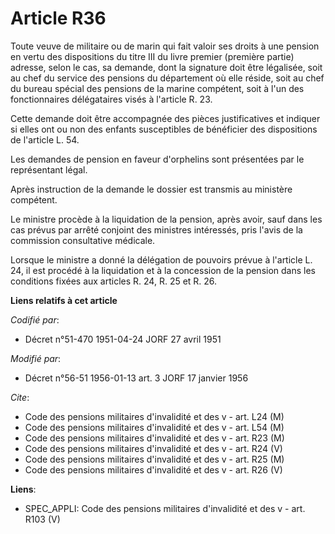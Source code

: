 # Article R36

Toute veuve de militaire ou de marin qui fait valoir ses droits à une pension en vertu des dispositions du titre III du livre
premier (première partie) adresse, selon le cas, sa demande, dont la signature doit être légalisée, soit au chef du service
des pensions du département où elle réside, soit au chef du bureau spécial des pensions de la marine compétent, soit à l'un
des fonctionnaires délégataires visés à l'article R. 23.

Cette demande doit être accompagnée des pièces justificatives et indiquer si elles ont ou non des enfants susceptibles de
bénéficier des dispositions de l'article L. 54.

Les demandes de pension en faveur d'orphelins sont présentées par le représentant légal.

Après instruction de la demande le dossier est transmis au ministère compétent.

Le ministre procède à la liquidation de la pension, après avoir, sauf dans les cas prévus par arrêté conjoint des ministres
intéressés, pris l'avis de la commission consultative médicale.

Lorsque le ministre a donné la délégation de pouvoirs prévue à l'article L. 24, il est procédé à la liquidation et à la
concession de la pension dans les conditions fixées aux articles R. 24, R. 25 et R. 26.

**Liens relatifs à cet article**

_Codifié par_:

  - Décret n°51-470 1951-04-24 JORF 27 avril 1951

_Modifié par_:

  - Décret n°56-51 1956-01-13 art. 3 JORF 17 janvier 1956

_Cite_:

  - Code des pensions militaires d'invalidité et des v - art. L24 (M)
  - Code des pensions militaires d'invalidité et des v - art. L54 (M)
  - Code des pensions militaires d'invalidité et des v - art. R23 (M)
  - Code des pensions militaires d'invalidité et des v - art. R24 (V)
  - Code des pensions militaires d'invalidité et des v - art. R25 (M)
  - Code des pensions militaires d'invalidité et des v - art. R26 (V)

**Liens**:

  - SPEC_APPLI: Code des pensions militaires d'invalidité et des v - art. R103 (V)
